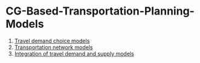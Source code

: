 # CG-Based-Transportation-Planning-Models

1. [Travel demand choice models](https://github.com/Taehooie/CGChoiceModel.git)
2. [Transportation network models](https://github.com/Taehooie/CGNetworkModel.git)
3. [Integration of travel demand and supply models](https://github.com/Taehooie/CGEquilibrium.git)
